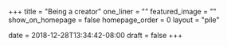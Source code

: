 +++
title = "Being a creator"
one_liner = ""
featured_image = ""
show_on_homepage = false
homepage_order = 0
layout = "pile"

date = 2018-12-28T13:34:42-08:00
draft = false
+++

